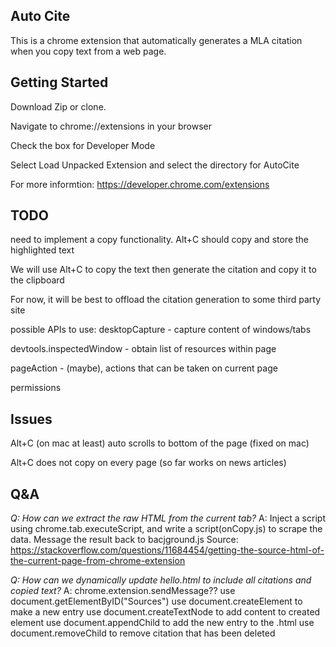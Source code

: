 ## Auto Cite

This is a chrome extension that automatically generates a MLA citation when you copy text from a web page.

## Getting Started

Download Zip or clone.

Navigate to chrome://extensions in your browser

Check the box for Developer Mode

Select Load Unpacked Extension and select the directory for AutoCite

For more informtion: https://developer.chrome.com/extensions


## TODO

need to implement a copy functionality. Alt+C should copy and store the highlighted text

We will use Alt+C to copy the text then generate the citation and copy it to the clipboard

For now, it will be best to offload the citation generation to some third party site

possible APIs to use:
desktopCapture - capture content of windows/tabs

devtools.inspectedWindow - obtain list of resources within page

pageAction - (maybe), actions that can be taken on current page

permissions

## Issues

Alt+C (on mac at least) auto scrolls to bottom of the page (fixed on mac)

Alt+C does not copy on every page (so far works on news articles)

## Q&A
*Q: How can we extract the raw HTML from the current tab?*
A: Inject a script using chrome.tab.executeScript, and write a script(onCopy.js) to scrape the data. 
	Message the result back to bacjground.js
	Source: https://stackoverflow.com/questions/11684454/getting-the-source-html-of-the-current-page-from-chrome-extension

*Q: How can we dynamically update hello.html to include all citations and copied text?*
A: chrome.extension.sendMessage??
	use document.getElementByID("Sources")
	use document.createElement to make a new entry
	use document.createTextNode to add content to created element
	use document.appendChild to add the new entry to the .html
	use document.removeChild to remove citation that has been deleted
